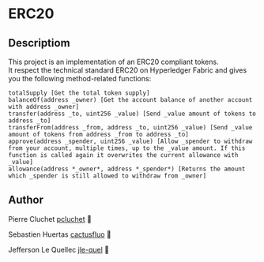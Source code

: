 # ERC20

## Descriptiom
This project is an implementation of an ERC20 compliant tokens.  
It respect the technical standard ERC20 on Hyperledger Fabric and gives you the following method-related functions:
```
totalSupply [Get the total token supply]
balanceOf(address _owner) [Get the account balance of another account with address _owner]
transfer(address _to, uint256 _value) [Send _value amount of tokens to address _to]
transferFrom(address _from, address _to, uint256 _value) [Send _value amount of tokens from address _from to address _to]
approve(address _spender, uint256 _value) [Allow _spender to withdraw from your account, multiple times, up to the _value amount. If this function is called again it overwrites the current allowance with _value]
allowance(address *_owner*, address *_spender*) [Returns the amount which _spender is still allowed to withdraw from _owner]
```

## Author
Pierre Cluchet [pcluchet](https://github.com/pcluchet) 🐝

Sebastien Huertas [cactusfluo](https://gitlab.com/cactusfluo) 🦍

Jefferson Le Quellec [jle-quel](https://github.com/jle-quel) 🐜
